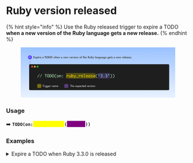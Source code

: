 # Ruby version released

{% hint style="info" %}
Use the Ruby released trigger to expire a TODO **when a new version of the Ruby language gets a new release.**
{% endhint %}

<figure><img src="../.gitbook/assets/ruby-release.png" alt="" width="563"><figcaption></figcaption></figure>

### Usage

➡️ **`TODO(on:`**<mark style="color:yellow;background-color:yellow;">**`ruby_release`**</mark>**`(`**<mark style="color:purple;background-color:purple;">**`'> 3.2'`**</mark>**`))`**

### Examples

<details>

<summary>Expire a TODO when Ruby 3.3.0 is released</summary>

➡️ **`TODO(on:`**<mark style="color:yellow;background-color:yellow;">**`ruby_release`**</mark>**`(`**<mark style="color:purple;background-color:purple;">**`'3.3'`**</mark>**`))`**

</details>
